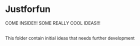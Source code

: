 # Justforfun
COME INSIDE!!! 
SOME REALLY COOL IDEAS!!!

<br/> This folder contain initial ideas that needs further development
